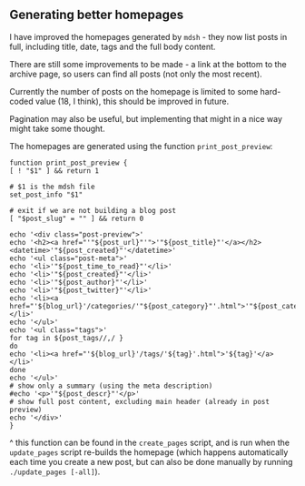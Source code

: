 ## Generating better homepages


I have improved the homepages generated by `mdsh` - they now list posts in full, including title, date, tags and the full body content.

There are still some improvements to be made - a link at the bottom to the archive page, so users can find all posts (not only the most recent).

Currently the number of posts on the homepage is limited to some hard-coded value (18, I think), this should be improved in future.

Pagination may also be useful, but implementing that might in a nice way might take some thought.

The homepages are generated using the function `print_post_preview`:

```
function print_post_preview {
[ ! "$1" ] && return 1

# $1 is the mdsh file
set_post_info "$1"

# exit if we are not building a blog post
[ "$post_slug" = "" ] && return 0

echo '<div class="post-preview">'
echo '<h2><a href="'"${post_url}"'">'"${post_title}"'</a></h2> <datetime>'"${post_created}"'</datetime>'
echo '<ul class="post-meta">'
echo '<li>'"${post_time_to_read}"'</li>'
echo '<li>'"${post_created}"'</li>'
echo '<li>'"${post_author}"'</li>'
echo '<li>'"${post_twitter}"'</li>'
echo '<li><a href="'${blog_url}'/categories/'"${post_category}"'.html">'"${post_category}"'</a></li>'
echo '</ul>'
echo '<ul class="tags">'
for tag in ${post_tags//,/ }
do
echo '<li><a href="'${blog_url}'/tags/'${tag}'.html">'${tag}'</a></li>'
done
echo '</ul>'
# show only a summary (using the meta description)
#echo '<p>'"${post_descr}"'</p>'
# show full post content, excluding main header (already in post preview)
echo '</div>'
}
```

^ this function can be found in the `create_pages` script, and is run when the `update_pages` script re-builds the homepage (which happens automatically each time you create a new post, but can also be done manually by running `./update_pages [-all]`).


